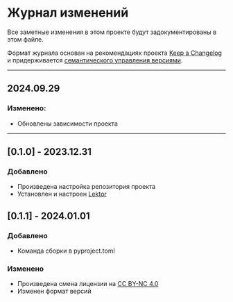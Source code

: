 # Журнал изменений

Все заметные изменения в этом проекте будут задокументированы в этом файле.

Формат журнала основан на рекомендациях проекта [Keep a Changelog](https://keepachangelog.com/ru/1.1.0/) и
придерживается [семантического управления версиями](https://semver.org/lang/ru/).


---

## 2024.09.29
### Изменено:
- Обновлены зависимости проекта
---

## [0.1.0] - 2023.12.31

### Добавлено

- Произведена настройка репозитория проекта
- Установлен и настроен [Lektor](https://getlektor.com)


## [0.1.1] - 2024.01.01

### Добавлено
- Команда сборки в pyproject.toml

### Изменено

- Произведена смена лицензии на [CC BY-NC 4.0](https://creativecommons.org/licenses/by-nc/4.0/legalcode.en)
- Изменен формат версий
